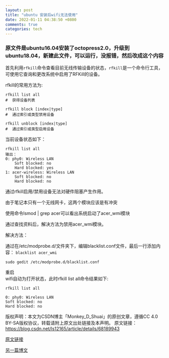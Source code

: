 ```yaml
---
layout: post
title: "ubuntu 安装后wifi无法使用"
date: 2022-01-11 04:38:50 +0800
comments: true
categories: tech
---
```

### 原文件是ubuntu16.04安装了octopress2.0，升级到ubuntu18.04，新建此文件，可以运行，没报错，然后改成这个内容  
首先利用`rfkill`命令查看目前无线传输设备的状态，`rfkill`是一个命令行工具，可使用它查询和更改系统中启用了RFKill的设备。  

rfkill的常用方法为:  

	rfkill list all
	#  获得设备列表

	rfkill block [index|type]
	#  通过索引或类型禁用设备

	rfkill unblock [index|type]
	#  通过索引或类型启用设备

当前设备状态如下：  

	rfkill list all
	输出：
	0: phy0: Wireless LAN
		Soft blocked: no
		Hard blocked: yes
	1: acer-wireless: Wireless LAN
		Soft blocked: no
		Hard blocked: no

通过rfkill启用/禁用设备无法对硬件阻塞产生作用。  

由于笔记本只有一个无线网卡，这两个模块应该是有冲突  

使用命令lsmod | grep acer可以看出系统启动了acer_wmi模块  

通过查找资料后，解决方法为禁用acer_wmi模块。  



解决方法：

通过在/etc/modprobe.d/文件夹下，编辑blacklist.conf文件，最后一行添加内容：  `blacklist acer_wmi`  

	sudo gedit /etc/modprobe.d/blacklist.conf

重启  
wifi自动为打开状态，此时rfkill list all命令结果如下:

	rfkill list all
	
	0: phy0: Wireless LAN
	Soft blocked: no
	Hard blocked: no


版权声明：本文为CSDN博主「Monkey_D_Shuai」的原创文章，遵循CC 4.0 BY-SA版权协议，转载请附上原文出处链接及本声明。
原文链接：https://blog.csdn.net/ls12165/article/details/68189943


[原文链接](https://blog.csdn.net/ls12165/article/details/68189943?spm=1001.2101.3001.6650.1&utm_medium=distribute.pc_relevant.none-task-blog-2~default~CTRLIST~default-1.no_search_link&depth_1-utm_source=distribute.pc_relevant.none-task-blog-2~default~CTRLIST~default-1.no_search_link&utm_relevant_index=2)


[另一篇博文](https://blog.csdn.net/weixin_34305091/article/details/116951261?spm=1001.2101.3001.6650.1&utm_medium=distribute.pc_relevant.none-task-blog-2%7Edefault%7ECTRLIST%7Edefault-1.no_search_link&depth_1-utm_source=distribute.pc_relevant.none-task-blog-2%7Edefault%7ECTRLIST%7Edefault-1.no_search_link&utm_relevant_index=2)
